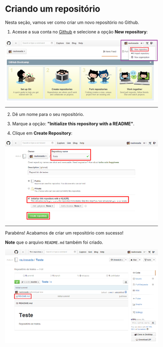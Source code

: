 
# Criando um repositório

Nesta seção, vamos ver como criar um novo repositório no Github.

1) Acesse a sua conta no [Github](https://github.com/) e selecione a opção **New repository**:

![Capitulo2_Secao1_Figura1](figuras/Capitulo2_Secao1_Figura1.png)

***

2) Dê um nome para o seu repositório.

3) Marque a opção: **"Initialize this repository with a README"**.

4) Clique em **Create Repository**:

![Capitulo2_Secao1_Figura2](figuras/Capitulo2_Secao1_Figura2.png)

***

Parabéns! Acabamos de criar um repositório com sucesso!

**Note** que o arquivo ``README.md`` também foi criado.

![Capitulo2_Secao1_Figura3](figuras/Capitulo2_Secao1_Figura3.png)
